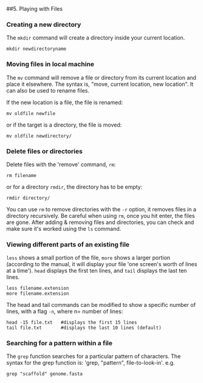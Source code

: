 ##5. Playing with Files

### Creating a new directory 
The `mkdir` command will create a directory inside your current location.
    
    mkdir newdirectoryname 
### Moving files in local machine
The `mv` command will remove a file or directory from its current location and place it elsewhere. The syntax is, "move, current location, new location". It can also be used to rename files.

If the new location is a file, the file is renamed:

    mv oldfile newfile
    
 or if the target is a directory, the file is moved:

    mv oldfile newdirectory/  
    
 

### Delete files or directories
Delete files with the 'remove' command, `rm`:

    rm filename

or for a directory `rmdir`, the directory has to be empty:

    rmdir directory/
You can use `rm` to remove directories with the `-r` option, it removes files in a directory recursively. Be careful when using `rm`, once you hit enter, the files are gone. After adding & removing files and directories, you can check and make sure it's worked using the `ls` command.
    
### Viewing different parts of an existing file
`less` shows a small portion of the file, `more` shows a larger portion (according to the manual, it will display your file 'one screen's worth of lines at a time'). `head` displays the first ten lines, and `tail` displays the last ten lines.

    less filename.extension
    more filename.extension
    
The head and tail commands can be modified to show a specific number of lines, with a flag `-n`, where n= number of lines:

    head -15 file.txt   #displays the first 15 lines
    tail file.txt       #displays the last 10 lines (default)

### Searching for a pattern within a file
The `grep` function searches for a particular pattern of characters. The syntax for the grep function is: 'grep, "pattern", file-to-look-in'.
   e.g. 
   
    grep "scaffold" genome.fasta